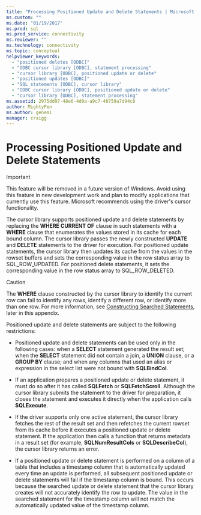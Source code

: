 ```yaml
---
title: "Processing Positioned Update and Delete Statements | Microsoft Docs"
ms.custom: ""
ms.date: "01/19/2017"
ms.prod: sql
ms.prod_service: connectivity
ms.reviewer: ""
ms.technology: connectivity
ms.topic: conceptual
helpviewer_keywords: 
  - "positioned deletes [ODBC]"
  - "ODBC cursor library [ODBC], statement processing"
  - "cursor library [ODBC], positioned update or delete"
  - "positioned updates [ODBC]"
  - "SQL statements [ODBC], cursor library"
  - "ODBC cursor library [ODBC], positioned update or delete"
  - "cursor library [ODBC], statement processing"
ms.assetid: 2975dd97-48e6-4d0a-a9c7-40759a7d94c8
author: MightyPen
ms.author: genemi
manager: craigg
---
```

# Processing Positioned Update and Delete Statements
> [!IMPORTANT]  
>  This feature will be removed in a future version of Windows. Avoid using this feature in new development work and plan to modify applications that currently use this feature. Microsoft recommends using the driver's cursor functionality.  
  
 The cursor library supports positioned update and delete statements by replacing the **WHERE CURRENT OF** clause in such statements with a **WHERE** clause that enumerates the values stored in its cache for each bound column. The cursor library passes the newly constructed **UPDATE** and **DELETE** statements to the driver for execution. For positioned update statements, the cursor library then updates its cache from the values in the rowset buffers and sets the corresponding value in the row status array to SQL_ROW_UPDATED. For positioned delete statements, it sets the corresponding value in the row status array to SQL_ROW_DELETED.  
  
> [!CAUTION]  
>  The **WHERE** clause constructed by the cursor library to identify the current row can fail to identify any rows, identify a different row, or identify more than one row. For more information, see [Constructing Searched Statements](../../../odbc/reference/appendixes/constructing-searched-statements.md), later in this appendix.  
  
 Positioned update and delete statements are subject to the following restrictions:  
  
-   Positioned update and delete statements can be used only in the following cases: when a **SELECT** statement generated the result set; when the **SELECT** statement did not contain a join, a **UNION** clause, or a **GROUP BY** clause; and when any columns that used an alias or expression in the select list were not bound with **SQLBindCol**.  
  
-   If an application prepares a positioned update or delete statement, it must do so after it has called **SQLFetch** or **SQLFetchScroll**. Although the cursor library submits the statement to the driver for preparation, it closes the statement and executes it directly when the application calls **SQLExecute**.  
  
-   If the driver supports only one active statement, the cursor library fetches the rest of the result set and then refetches the current rowset from its cache before it executes a positioned update or delete statement. If the application then calls a function that returns metadata in a result set (for example, **SQLNumResultCols** or **SQLDescribeCol**), the cursor library returns an error.  
  
-   If a positioned update or delete statement is performed on a column of a table that includes a timestamp column that is automatically updated every time an update is performed, all subsequent positioned update or delete statements will fail if the timestamp column is bound. This occurs because the searched update or delete statement that the cursor library creates will not accurately identify the row to update. The value in the searched statement for the timestamp column will not match the automatically updated value of the timestamp column.
